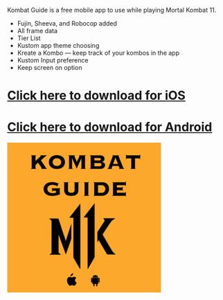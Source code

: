 
Kombat Guide is a free mobile app to use while playing Mortal Kombat 11.

- Fujin, Sheeva, and Robocop added
- All frame data
- Tier List
- Kustom app theme choosing
- Kreate a Kombo — keep track of your kombos in the app
- Kustom Input preference
- Keep screen on option

# [Click here to download for iOS](https://apps.apple.com/us/app/kombat-guide/id1473898049?ign-mpt=uo%3D2)

# [Click here to download for Android](https://play.google.com/store/apps/details?id=com.kombatguide.greeninjalabs.kombat_guide&hl=en)


![alt text](https://github.com/greeninjalabs/kombat_guide_privacy_policy/blob/master/Screen%20Shot%202019-08-03%20at%2010.38.14%20PM.png)
